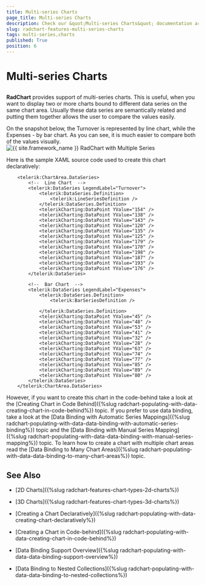 ```yaml
---
title: Multi-series Charts
page_title: Multi-series Charts
description: Check our &quot;Multi-series Charts&quot; documentation article for the RadChart {{ site.framework_name }} control.
slug: radchart-features-multi-series-charts
tags: multi-series,charts
published: True
position: 6
---
```


# Multi-series Charts



## 

__RadChart__ provides support of multi-series charts. This is useful, when you want to display two or more charts bound to different data series on the same chart area. Usually these data series are semantically related and putting them together allows the user to compare the values easily.

On the snapshot below, the Turnover is represented by line chart, while the Expenses - by bar chart. As you can see, it is much easier to compare both of the values visually.
 
      ![{{ site.framework_name }} RadChart with Multiple Series](images/RadChart_Features_MultiseriesCharts_01.png)

Here is the sample XAML source code used to create this chart declaratively:



```XAML
	<telerik:ChartArea.DataSeries>
	    <!--  Line Chart  -->
	    <telerik:DataSeries LegendLabel="Turnover">
	        <telerik:DataSeries.Definition>
	            <telerik:LineSeriesDefinition />
	        </telerik:DataSeries.Definition>
	        <telerikCharting:DataPoint YValue="154" />
	        <telerikCharting:DataPoint YValue="138" />
	        <telerikCharting:DataPoint YValue="143" />
	        <telerikCharting:DataPoint YValue="120" />
	        <telerikCharting:DataPoint YValue="135" />
	        <telerikCharting:DataPoint YValue="125" />
	        <telerikCharting:DataPoint YValue="179" />
	        <telerikCharting:DataPoint YValue="170" />
	        <telerikCharting:DataPoint YValue="198" />
	        <telerikCharting:DataPoint YValue="187" />
	        <telerikCharting:DataPoint YValue="193" />
	        <telerikCharting:DataPoint YValue="176" />
	    </telerik:DataSeries>
	
	    <!--  Bar Chart  -->
	    <telerik:DataSeries LegendLabel="Expenses">
	        <telerik:DataSeries.Definition>
	            <telerik:BarSeriesDefinition />
	
	        </telerik:DataSeries.Definition>
	        <telerikCharting:DataPoint YValue="45" />
	        <telerikCharting:DataPoint YValue="48" />
	        <telerikCharting:DataPoint YValue="53" />
	        <telerikCharting:DataPoint YValue="41" />
	        <telerikCharting:DataPoint YValue="32" />
	        <telerikCharting:DataPoint YValue="28" />
	        <telerikCharting:DataPoint YValue="63" />
	        <telerikCharting:DataPoint YValue="74" />
	        <telerikCharting:DataPoint YValue="77" />
	        <telerikCharting:DataPoint YValue="85" />
	        <telerikCharting:DataPoint YValue="89" />
	        <telerikCharting:DataPoint YValue="80" />
	    </telerik:DataSeries>
	</telerik:ChartArea.DataSeries>
```

However, if you want to create this chart in the code-behind take a look at the [Creating Chart in Code Behind]({%slug radchart-populating-with-data-creating-chart-in-code-behind%}) topic. If you prefer to use data binding, take a look at the [Data Binding with Automatic Series Mappings]({%slug radchart-populating-with-data-data-binding-with-automatic-series-binding%}) topic and the [Data Binding with Manual Series Mapping]({%slug radchart-populating-with-data-data-binding-with-manual-series-mapping%}) topic. To learn how to create a chart with multiple chart areas read the [Data Binding to Many Chart Areas]({%slug radchart-populating-with-data-data-binding-to-many-chart-areas%}) topic.

## See Also

 * [2D Charts]({%slug radchart-features-chart-types-2d-charts%})

 * [3D Charts]({%slug radchart-features-chart-types-3d-charts%})

 * [Creating a Chart Declaratively]({%slug radchart-populating-with-data-creating-chart-declaratively%})

 * [Creating a Chart in Code-behind]({%slug radchart-populating-with-data-creating-chart-in-code-behind%})

 * [Data Binding Support Overview]({%slug radchart-populating-with-data-data-binding-support-overview%})

 * [Data Binding to Nested Collections]({%slug radchart-populating-with-data-data-binding-to-nested-collections%})
